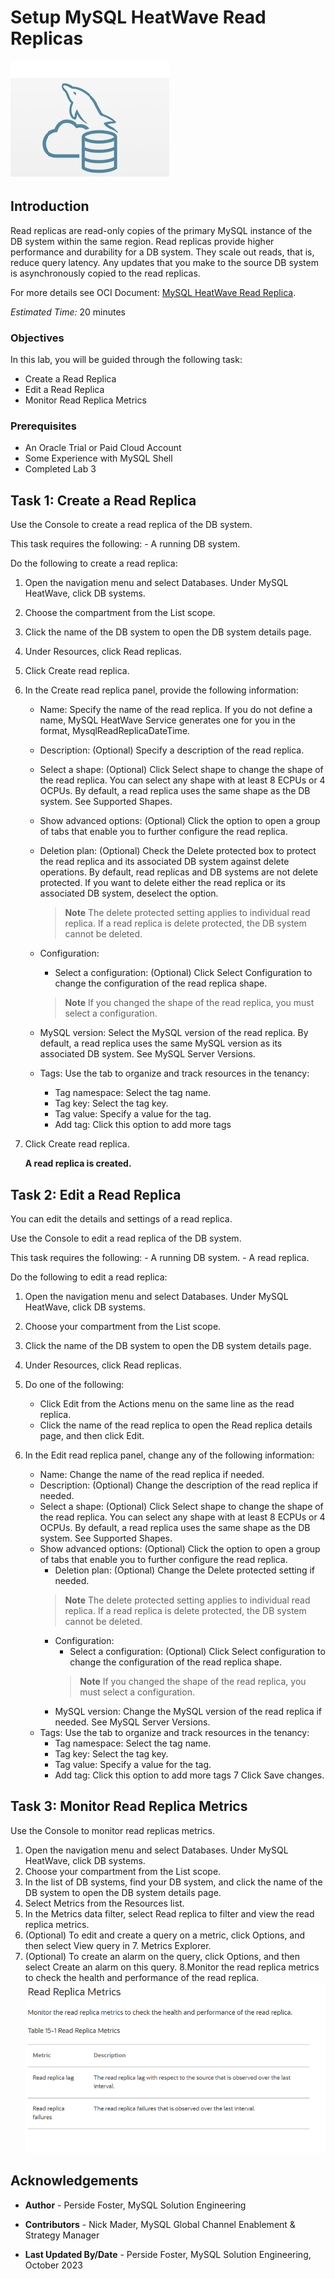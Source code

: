 # Setup MySQL HeatWave Read Replicas

![mysql heatwave](./images/mysql-heatwave-logo.jpg "mysql heatwave")

## Introduction

Read replicas are read-only copies of the primary MySQL instance of the DB system within the same region. Read replicas provide higher performance and durability for a DB system. They scale out reads, that is, reduce query latency. Any updates that you make to the source DB system is asynchronously copied to the read replicas.

For more details see OCI Document:
[MySQL HeatWave Read Replica](
https://docs.oracle.com/en-us/iaas/mysql-database/doc/read-replica.html).

_Estimated Time:_ 20 minutes

### Objectives

In this lab, you will be guided through the following task:

- Create a Read Replica
- Edit a Read Replica
- Monitor Read Replica Metrics

### Prerequisites

- An Oracle Trial or Paid Cloud Account
- Some Experience with MySQL Shell
- Completed Lab 3

## Task 1: Create a Read Replica

Use the Console to create a read replica of the DB system.

This task requires the following:
    - A running DB system.

Do the following to create a read replica:

1. Open the navigation menu and select Databases. Under MySQL HeatWave, click DB systems.
2. Choose the compartment from the List scope.
3. Click the name of the DB system to open the DB system details page.
4. Under Resources, click Read replicas.
5. Click Create read replica.
6. In the Create read replica panel, provide the following information:
    - Name: Specify the name of the read replica. If you do not define a name, MySQL HeatWave Service generates one for you in the format, MysqlReadReplicaDateTime.
    - Description: (Optional) Specify a description of the read replica.
    - Select a shape: (Optional) Click Select shape to change the shape of the read replica. You can select any shape with at least 8 ECPUs or 4 OCPUs. By default, a read replica uses the same shape as the DB system. See Supported Shapes.
    - Show advanced options: (Optional) Click the option to open a group of tabs that enable you to further configure the read replica.
    - Deletion plan: (Optional) Check the Delete protected box to protect the read replica and its associated DB system against delete operations. By default, read replicas and DB systems are not delete protected. If you want to delete either the read replica or its associated DB system, deselect the option.
        > **Note** The delete protected setting applies to individual read replica. If a read replica is delete protected, the DB system cannot be deleted.
    - Configuration:
        - Select a configuration: (Optional) Click Select Configuration to change the configuration of the read replica shape.
        > **Note** If you changed the shape of the read replica, you must select a configuration.

    - MySQL version: Select the MySQL version of the read replica. By default, a read replica uses the same MySQL version as its associated DB system. See MySQL Server Versions.
    - Tags: Use the tab to organize and track resources in the tenancy:
        - Tag namespace: Select the tag name.
        - Tag key: Select the tag key.
        - Tag value: Specify a value for the tag.
        - Add tag: Click this option to add more tags

7. Click Create read replica.

    **A read replica is created.**

## Task 2: Edit a Read Replica

You can edit the details and settings of a read replica.

Use the Console to edit a read replica of the DB system.

This task requires the following:
    - A running DB system.
    - A read replica.

Do the following to edit a read replica:

1. Open the navigation menu and select Databases. Under MySQL HeatWave, click DB systems.
2. Choose your compartment from the List scope.
3. Click the name of the DB system to open the DB system details page.
4. Under Resources, click Read replicas.
5. Do one of the following:
    - Click Edit from the Actions menu on the same line as the read replica.
    - Click the name of the read replica to open the Read replica details page, and then click Edit.

6. In the Edit read replica panel, change any of the following information:

    - Name: Change the name of the read replica if needed.
    - Description: (Optional) Change the description of the read replica if needed.
    - Select a shape: (Optional) Click Select shape to change the shape of the read replica. You can select any shape with at least 8 ECPUs or 4 OCPUs. By default, a read replica uses the same shape as the DB system. See Supported Shapes.
    - Show advanced options: (Optional) Click the option to open a group of tabs that enable you to further configure the read replica.
        - Deletion plan: (Optional) Change the Delete protected setting if needed.
        >**Note** The delete protected setting applies to individual read replica. If a read replica is delete protected, the DB system cannot be deleted.
        - Configuration:
            - Select a configuration: (Optional) Click Select configuration to change the configuration of the read replica shape.
            >**Note** If you changed the shape of the read replica, you must select a configuration.
        - MySQL version: Change the MySQL version of the read replica if needed. See MySQL Server Versions.
    - Tags: Use the tab to organize and track resources in the tenancy:
        - Tag namespace: Select the tag name.
        - Tag key: Select the tag key.
        - Tag value: Specify a value for the tag.
        - Add tag: Click this option to add more tags
7 Click Save changes.

## Task 3: Monitor Read Replica Metrics

Use the Console to monitor read replicas metrics.

1. Open the navigation menu and select Databases. Under MySQL HeatWave, click DB systems.
2. Choose your compartment from the List scope.
3. In the list of DB systems, find your DB system, and click the name of the DB system to open the DB system details page.
4. Select Metrics from the Resources list.
5. In the Metrics data filter, select Read replica to filter and view the read replica metrics.
6. (Optional) To edit and create a query on a metric, click Options, and then select View query in 7. Metrics Explorer. 
7. (Optional) To create an alarm on the query, click Options, and then select Create an alarm on this query.
8.Monitor the read replica metrics to check the health and performance of the read replica.
    ![mysql heatwave Replica Metrics](./images/replica-metrics.png "mysql heatwave Replica Metrics")

## Acknowledgements

- **Author** - Perside Foster, MySQL Solution Engineering

- **Contributors** - Nick Mader, MySQL Global Channel Enablement & Strategy Manager
- **Last Updated By/Date** - Perside Foster, MySQL Solution Engineering, October 2023
